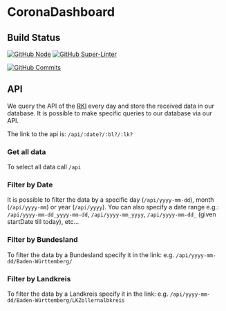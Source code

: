 # CoronaDashboard

## Build Status
[![GitHub Node](https://github.com/FelixGeisler/CoronaDashboard/workflows/Node.js%20CI/badge.svg)](https://github.com/actions/starter-workflows)  [![GitHub Super-Linter](https://github.com/FelixGeisler/CoronaDashboard/workflows/Lint%20Code%20Base/badge.svg)](https://github.com/marketplace/actions/super-linter)

[![GitHub Commits](https://img.shields.io/github/commit-activity/m/FelixGeisler/CoronaDashboard)]()

## API
We query the API of the [RKI](https://npgeo-corona-npgeo-de.hub.arcgis.com/datasets/917fc37a709542548cc3be077a786c17_0) every day and store the received data in our database. It is possible to make specific queries to our database via our API. 

The link to the api is: `/api/:date?/:bl?/:lk?`

### Get all data
To select all data call `/api`

### Filter by Date
It is possible to filter the data by a specific day (`/api/yyyy-mm-dd`), month (`/api/yyyy-mm`) or year (`/api/yyyy`).
You can also specify a date range e.g.: `/api/yyyy-mm-dd_yyyy-mm-dd`, `/api/yyyy-mm_yyyy`, `/api/yyyy-mm-dd_` (given startDate till today), etc...

### Filter by Bundesland
To filter the data by a Bundesland specify it in the link: e.g. `/api/yyyy-mm-dd/Baden-Württemberg/`

### Filter by Landkreis
To filter the data by a Landkreis specify it in the link: e.g. `/api/yyyy-mm-dd/Baden-Württemberg/LKZollernalbkreis`
